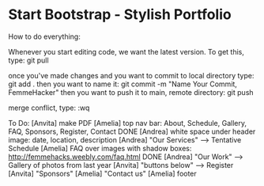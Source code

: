 Start Bootstrap - Stylish Portfolio
=========

How to do everything:

Whenever you start editing code, we want the latest version. To get this, type: 
	git pull 

once you've made changes and you want to commit to local directory
type: 
	git add .
then you want to name it:
	git commit -m "Name Your Commit, FemmeHacker"
then you want to push it to main, remote directory:
	git push

merge conflict, type: :wq



To Do:
	[Anvita] make PDF
	[Amelia] top nav bar: About, Schedule, Gallery, FAQ, Sponsors, Register, Contact
	DONE [Andrea] white space under header image: date, location, description
	[Andrea] "Our Services" --> Tentative Schedule
	[Amelia] FAQ over images with shadow boxes: http://femmehacks.weebly.com/faq.html
	DONE [Andrea] "Our Work" --> Gallery of photos from last year
	[Anvita] "buttons below" --> Register
	[Anvita] "Sponsors" 
	[Amelia] "Contact us"
	[Amelia] footer